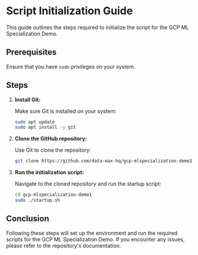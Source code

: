 # Script Initialization Guide

This guide outlines the steps required to initialize the script for the GCP ML Specialization Demo.

## Prerequisites

Ensure that you have `sudo` privileges on your system.

## Steps

1. **Install Git:**

    Make sure Git is installed on your system:
    ```bash
    sudo apt update
    sudo apt install -y git
    ```

2. **Clone the GitHub repository:**

    Use Git to clone the repository:
    ```bash
    git clone https://github.com/data-max-hq/gcp-mlspecialization-demo1.git
    ```

3. **Run the initialization script:**

    Navigate to the cloned repository and run the startup script:
    ```bash
    cd gcp-mlspecialization-demo1
    sudo ./startup.sh
    ```

## Conclusion

Following these steps will set up the environment and run the required scripts for the GCP ML Specialization Demo. If you encounter any issues, please refer to the repository's documentation.
